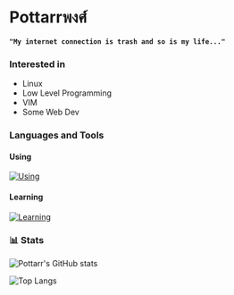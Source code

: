 # Pottarrพงศ์

**`"My internet connection is trash and so is my life..."`**

### Interested in

- Linux
- Low Level Programming
- VIM
- Some Web Dev

### Languages and Tools

#### Using

[![Using](https://skillicons.dev/icons?i=py,rust,html,css,js,react,tailwind&theme=dark)](https://skillicons.dev)


#### Learning

[![Learning](https://skillicons.dev/icons?i=vim,nix,arch,bash,c,cpp,ts&theme=dark)](https://skillicons.dev)


### 📊 Stats

![Pottarr's GitHub stats](https://github-readme-stats.vercel.app/api?username=Pottarr&show_icons=true&theme=gotham)

![Top Langs](https://github-readme-stats.vercel.app/api/top-langs/?username=Pottarr&layout=donut-vertical&theme=gotham)